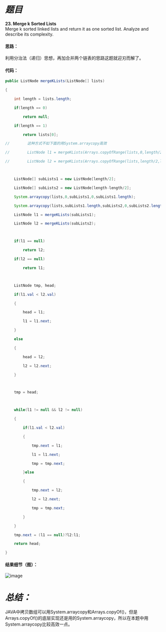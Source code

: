 # *题目*
**23. Merge k Sorted Lists**   
Merge k sorted linked lists and return it as one sorted list. Analyze and describe its complexity.
#### 思路：
利用分治法（递归）思想，再加合并两个链表的思路这题就迎刃而解了。
#### 代码：
```java
public ListNode mergeKLists(ListNode[] lists)

{

    int length = lists.length;

    if(length == 0)

        return null;

    if(length == 1)

        return lists[0];

//        这种方式不如下面的用System.arraycopy高效

//        ListNode l1 = mergeKLists(Arrays.copyOfRange(lists,0,length/2));

//        ListNode l2 = mergeKLists(Arrays.copyOfRange(lists,length/2,length));



    ListNode[] subLists1 = new ListNode[length/2];

    ListNode[] subLists2 = new ListNode[length-length/2];

    System.arraycopy(lists,0,subLists1,0,subLists1.length);

    System.arraycopy(lists,subLists1.length,subLists2,0,subLists2.length);

    ListNode l1 = mergeKLists(subLists1);

    ListNode l2 = mergeKLists(subLists2);



    if(l1 == null)

        return l2;

    if(l2 == null)

        return l1;



    ListNode tmp, head;

    if(l1.val < l2.val)

    {

        head = l1;

        l1 = l1.next;

    }

    else

    {

        head = l2;

        l2 = l2.next;

    }



    tmp = head;



    while(l1 != null && l2 != null)

    {

        if(l1.val < l2.val)

        {

            tmp.next = l1;

            l1 = l1.next;

            tmp = tmp.next;

        }else

        {

            tmp.next = l2;

            l2 = l2.next;

            tmp = tmp.next;

        }

    }

    tmp.next = (l1 == null)?l2:l1;

    return head;

}

```
#### 结果细节（图）：
![image](https://github.com/jnuyanfa/YanFa-LeetCode-with-JAVA/blob/master/src/leetcode023_MergeKLists/img/1.png)
# *总结：*
JAVA中拷贝数组可以用System.arraycopy和Arrays.copyOf()，但是Arrays.copyOf()的底层实现还是用的System.arraycopy，所以在本题中用System.arraycopy比较高效一点。